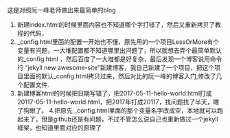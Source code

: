 这是对照阮一峰老师做出来最简单的blog
1. 新建index.html的时候里面内容也不知道哪个字打错了，然后又重新拷贝了教程的代码，
2. _config.html里面的配置一开始也不懂，原先用的一个项目LessOrMore有个变量有问题，一大堆配置都不知道哪里出问题了，所以就想去弄个最简单默认的_config.html
，然后百度了一大堆都是好复杂，最后发现一个博客说用命令行
“jekyll new awesome-site”新建博客，我自己新建了一个项目，把这个项目里面的默认_config.html拷贝过来，然后对比的阮一峰的博客入门,修改了几个配置文件.
3. 新建博客html的时候把日期写错了，把2017-05-11-hello-world.html打成20117-05-11-hello-world.html，把2017年打成20117，找问题找了半天，瞎了狗眼了。
4.把原先 _config.html里面的那个变量名字改成空，本地就可以跑起来了，但是github还是有问题，不过不管怎么说自己也重新做过一个jekyll框架，也知道里面对应的原理了